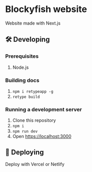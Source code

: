 # Blockyfish website

Website made with Next.js

## 🛠️ Developing

### Prerequisites

1. Node.js

### Building docs

1. `npm i retypeapp -g`
2. `retype build`

### Running a development server

1. Clone this repository
2. `npm i`
3. `npm run dev`
4. Open <https://localhost:3000>

## 🚀 Deploying

Deploy with Vercel or Netlify
